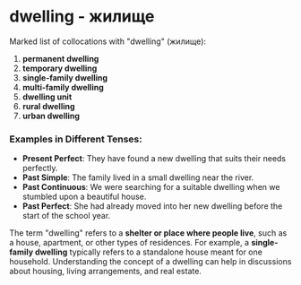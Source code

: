 # dwelling - жилище

Marked list of collocations with "dwelling" (жилище):

1. **permanent dwelling**  
2. **temporary dwelling**  
3. **single-family dwelling**  
4. **multi-family dwelling**  
5. **dwelling unit**  
6. **rural dwelling**  
7. **urban dwelling**  

### Examples in Different Tenses:

- **Present Perfect**: They have found a new dwelling that suits their needs perfectly.  
- **Past Simple**: The family lived in a small dwelling near the river.  
- **Past Continuous**: We were searching for a suitable dwelling when we stumbled upon a beautiful house.  
- **Past Perfect**: She had already moved into her new dwelling before the start of the school year.  

The term "dwelling" refers to a **shelter or place where people live**, such as a house, apartment, or other types of residences. For example, a **single-family dwelling** typically refers to a standalone house meant for one household. Understanding the concept of a dwelling can help in discussions about housing, living arrangements, and real estate.
